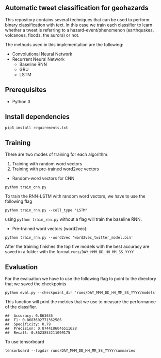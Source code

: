 ## Automatic tweet classification for geohazards

This repository contains several techniques that can be used to perform
binary classification with text. In this case we train each classifier
to learn whether a tweet is referring to a hazard-event/phenomenon
(earthquakes, volcanoes, floods, the aurora) or not.

The methods used in this implementation are the following:

-   Convolutional Neural Network
-   Recurrent Neural Network
    -   Baseline RNN
    -   GRU
    -   LSTM

Prerequisites
-------------

-   Python 3

Install dependencies
--------------------

    pip3 install requirements.txt

Training
--------

There are two modes of training for each algorithm:

1.  Training with random word vectors  
2.  Training with pre-trained word2vec vectors

-   Random-word vectors for CNN

<!-- -->

    python train_cnn.py

To train the RNN-LSTM with random word vectors, we have to use the
following flag

    python train_rnn.py --cell_type "LSTM"

using `python train_rnn.py` without a flag will train the baseline RNN.

-   Pre-trained word vectors (word2vec):

<!-- -->

    python train_rnn.py --word2vec 'word2vec_twitter_model.bin'

After the training finishes the top five models with the best accuracy
are saved in a folder with the format `runs/DAY_MMM_DD_HH_MM_SS_YYYY`

Evaluation
----------

For the evaluation we have to use the following flag to point to the
directory that we saved the checkpoints

    python eval.py --checkpoint_dir 'runs/DAY_MMM_DD_HH_MM_SS_YYYY/models'

This function will print the metrics that we use to measure the
performance of the classifier.

    ##  Accuracy: 0.863636 
    ##  F1: 0.8683602771362586 
    ##  Specificity: 0.79
    ##  Precision: 0.8744186046511628 
    ##  Recall: 0.8623853211009175

To use tensorboard

    tensorboard --logdir runs/DAY_MMM_DD_HH_MM_SS_YYYY/summaries
